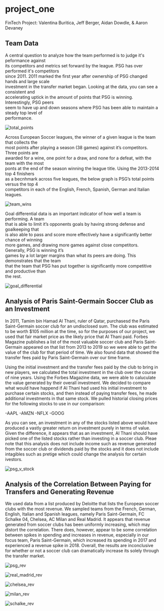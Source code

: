 # project_one
FinTech Project: Valentina Buritica, Jeff Berger, Aidan Dowdle, &amp; Aaron Devaney<br>






##  Team Data 
A central question to analyze how the team performed is to judge it's peformance against<br>
its competitors and metrics set forward by the league.  PSG has over performed it's competitors<br> 
since 2011. 2011 marked the first year after ownership of PSG changed hands and large scale<br> 
investment in the transfer market began.  Looking at the data, you can see a consistent and<br> 
accelerating uptick in the amount of points that PSG is winning.  Interestingly, PSG peers<br> 
seem to have up and down seasons where PSG has been able to maintain a steady top level of<br> 
performance.<br>

![total_points](https://github.com/dowdlea86/project_one_submission/blob/main/png_file/total_points.png)

Across European Soccer leagues, the winner of a given league is the team that collects the<br>
most points after playing a season (38 games) against it’s competitors. Three points are<br> 
awarded for a wine, one point for a draw, and none for a defeat, with the team with the most<br>
ponts at the end of the season winning the league title. Using the 2013-2014 top 4 finishers<br>
as a becnhmark across five leagues, the below graph is PSG’s total points versus the top 4<br> 
competitors in each of the English, French, Spanish, German and Italian leagues.<br>

![team_wins](https://github.com/dowdlea86/project_one_submission/blob/main/png_file/team_wins.png)


Goal differential data is an important indicator of how well a team is performing. A team<br> 
that is able to limit it’s opponents goals by having strong defense and goalkeeping that<br> 
is also able to pass and score more effectively have a significantly better chance of winning<br>
more games, and drawing more games against close competitors. Generally, PSG is winning it’s<br>
games by a lot larger margins than what its peers are doing. This demonstrates that the team<br> 
that the team that PSG has put together is significantly more competitive and productive than<br> 
the rest.<br>

![goal_differential](https://github.com/dowdlea86/project_one_submission/blob/main/png_file/goal_differential.png)

## Analysis of Paris Saint-Germain Soccer Club as an Investment
In 2011, Tamim bin Hamad Al Thani, ruler of Qatar, purchasesd the Paris Saint-Germain soccer club for an undisclosed sum. The club was estimated to be worth $105 million at the time, so for the purposes of our project, we used that fair market price as the likely price that Al Thani paid.  Forbes Magazine publishes a list of the most valuable soccer club and Paris Saint-Germain appeared on that list from 2013 to 2019 so we were able to get the value of the club for that period of time. We also found data that showed the transfer fees paid by Paris Saint-Germain over our time frame.

Using the initial investment and the transfer fees paid by the club to bring in new players, we calculated the total investment in the club over the course of nine years. Using the Forbes Magazine data, we were able to caluculate the value generated by their overall investment. We decided to compare what would have happend if Al Thani had used his initial investment to purchase certain stocks, and then instead of paying transfer fees, he made additional investments in that same stock. We pulled historial closing prices for the following stocks to use in our comparison:

 -AAPL
 -AMZN
 -NFLX
 -GOOG

 As you can see, an investment in any of the stocks listed above would have produced a vastly greater return on investment purely in terms of value. Given the difference, it appears that as an investment, Al Thani should have picked one of the listed stocks rather than investing in a soccer club. Pleae note that this analysis does not include income such as revenue generated from the soccer club or dividends paid by the stocks and it does not include intagibles such as pretige which could change the analysis for certain ivestors. 

 ![psg_v_stock](https://github.com/dowdlea86/project_one_submission/blob/main/png_file/psg_v_stock.png)

## Analysis of the Correlation Between Paying for Transfers and Generating Revenue
We used data from a list produced by Deloitte that lists the European soccer clubs with the most revenue. We sampled teams from the French, German, English, Italian and Spanish leagues, namely Paris Saint-Germain, FC Schalke 04, Chelsea, AC Milan and Real Madrid. It appears that revenue generated from soccer clubs has been uniformly increasing, which may distort the correlation. There does, however, appear to be some correlation between spikes in spending and increases in revenue, especially in our focus team, Paris Saint-Germain, which increased its spending in 2017 and experienced a revenue spike in 2018. Overall, the results are inconclusive for whether or not a soccer club can dramatically increase its solely through the transfer market.

![psg_rev](https://github.com/dowdlea86/project_one_submission/blob/main/png_file/psg_rev.png)

![real_madrid_rev](https://github.com/dowdlea86/project_one_submission/blob/main/png_file/real_madrid_rev.png)

![chelsea_rev](https://github.com/dowdlea86/project_one_submission/blob/main/png_file/chelsea_rev.png)

![milan_rev](https://github.com/dowdlea86/project_one_submission/blob/main/png_file/milan_rev.png)

![schalke_rev](https://github.com/dowdlea86/project_one_submission/blob/main/png_file/schalke_rev.png)










